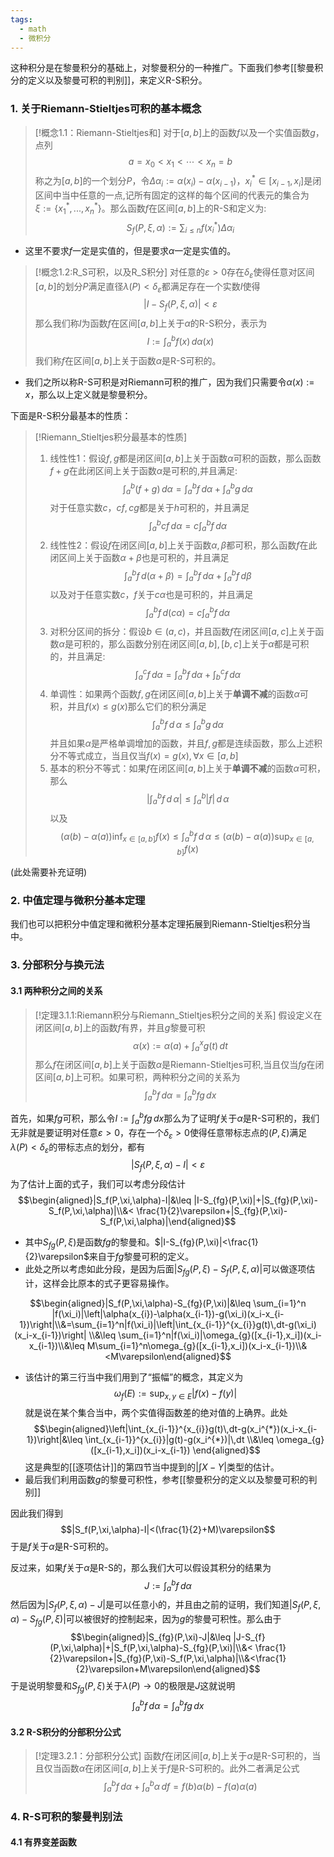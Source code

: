 ```yaml
---
tags:
  - math
  - 微积分
---
```

这种积分是在黎曼积分的基础上，对黎曼积分的一种推广。下面我们参考[[黎曼积分的定义以及黎曼可积的判别]]，来定义R-S积分。

### 1. 关于Riemann-Stieltjes可积的基本概念

> [!概念1.1：Riemann-Stieltjes和]
> 对于$[a,b]$上的函数$f$以及一个实值函数$g$，点列$$a=x_0<x_1<\cdots <x_n=b$$称之为$[a,b]$的一个划分$P$，令$\Delta \alpha_i:=\alpha(x_i)-\alpha(x_{i-1})$，$x_i^{*}\in [x_{i-1},x_i]$是闭区间中当中任意的一点,记所有固定的这样的每个区间的代表元的集合为$\xi:=\{x_1^{*},...,x_n^{*}\}$。那么函数$f$在区间$[a,b]$上的R-S和定义为:$$S_f(P,\xi,\alpha):=\sum_{i\leq n} f(x_i^{*})\Delta \alpha_i$$
* 这里不要求$f$一定是实值的，但是要求$\alpha$一定是实值的。

> [!概念1.2:R_S可积，以及R_S积分]
> 对任意的$\varepsilon>0$存在$\delta_{\varepsilon}$使得任意对区间$[a,b]$的划分$P$满足直径$\lambda(P)<\delta_{\varepsilon}$都满足存在一个实数$I$使得$$\left|I-S_f(P,\xi,\alpha)\right|<\varepsilon$$那么我们称$I$为函数$f$在区间$[a,b]$上关于$\alpha$的R-S积分，表示为$$I:=\int_{a}^{b}f(x)\,d\alpha(x)$$我们称$f$在区间$[a,b]$上关于函数$\alpha$是R-S可积的。

* 我们之所以称R-S可积是对Riemann可积的推广，因为我们只需要令$\alpha(x):=x$，那么以上定义就是黎曼积分。

下面是R-S积分最基本的性质：

> [!Riemann_Stieltjes积分最基本的性质]
> 1. 线性性1：假设$f,g$都是闭区间$[a,b]$上关于函数$\alpha$可积的函数，那么函数$f+g$在此闭区间上关于函数$\alpha$是可积的,并且满足:$$\int_{a}^b (f+g)\,d\alpha=\int_a^{b}f\,d\alpha+\int_{a}^{b}g\,d\alpha$$对于任意实数$c$，$cf,cg$都是关于$h$可积的，并且满足$$\int_a^{b}cf\,d\alpha=c\int_{a}^bf\,d\alpha$$
> 2. 线性性2：假设$f$在闭区间$[a,b]$上关于函数$\alpha,\beta$都可积，那么函数$f$在此闭区间上关于函数$\alpha+\beta$也是可积的，并且满足$$\int_{a}^{b}f\,d(\alpha+\beta)=\int_{a}^{b}f\,d\alpha+\int_{a}^{b}f\,d\beta$$以及对于任意实数$c$，$f$关于$c\alpha$也是可积的，并且满足$$\int_{a}^{b}f\,d(c\alpha)=c\int_{a}^{b}f\,d\alpha$$
> 3. 对积分区间的拆分：假设$b \in (a,c)$，并且函数$f$在闭区间$[a,c]$上关于函数$\alpha$是可积的，那么函数分别在闭区间$[a,b],[b,c]$上关于$\alpha$都是可积的，并且满足:$$\int_{a}^c f\,d\alpha=\int_{a}^b f\,d\alpha+\int_{b}^c f\,d\alpha$$
> 4. 单调性：如果两个函数$f,g$在闭区间$[a,b]$上关于**单调不减**的函数$\alpha$可积，并且$f(x)\leq g(x)$那么它们的积分满足$$\int_{a}^b f\,d\,\alpha\leq \int_a^b g\,d\alpha$$并且如果$\alpha$是严格单调增加的函数，并且$f,g$都是连续函数，那么上述积分不等式成立，当且仅当$f(x)=g(x),\forall x \in [a,b]$
> 5. 基本的积分不等式：如果$f$在闭区间$[a,b]$上关于**单调不减**的函数$\alpha$可积，那么$$\left|\int_{a}^b f\,d\,\alpha\right|\leq \int_{a}^b |f|\,d\,\alpha$$以及$$(\alpha(b)-\alpha(a))\inf_{x \in [a,b]}f(x)\leq \int_{a}^b f\,d\,\alpha\leq (\alpha(b)-\alpha(a))\sup_{x \in [a,b]}f(x)$$

(此处需要补充证明)
### 2. 中值定理与微积分基本定理

我们也可以把积分中值定理和微积分基本定理拓展到Riemann-Stieltjes积分当中。

### 3. 分部积分与换元法

#### 3.1 两种积分之间的关系

> [!定理3.1.1:Riemann积分与Riemann_Stieltjes积分之间的关系]
> 假设定义在闭区间$[a,b]$上的函数$f$有界，并且$g$黎曼可积$$\alpha(x):=\alpha(a)+\int_{a}^{x}g(t)\,dt$$那么$f$在闭区间$[a,b]$上关于函数$\alpha$是Riemann-Stieltjes可积,当且仅当$fg$在闭区间$[a,b]$上可积。如果可积，两种积分之间的关系为$$\int_{a}^b f\,d\alpha =\int_{a}^b fg\,dx$$

首先，如果$fg$可积，那么令$I := \int_{a}^b fg\,dx$那么为了证明$f$关于$\alpha$是R-S可积的，我们无非就是要证明对任意$\varepsilon>0$，存在一个$\delta_{\varepsilon}>0$使得任意带标志点的$(P,\xi)$满足$\lambda(P)<\delta_{\varepsilon}$的带标志点的划分，都有$$|S_f(P,\xi,\alpha)-I|<\varepsilon$$为了估计上面的式子，我们可以考虑分段估计$$\begin{aligned}|S_f(P,\xi,\alpha)-I|&\leq |I-S_{fg}(P,\xi)|+|S_{fg}(P,\xi)-S_f(P,\xi,\alpha)|\\&< \frac{1}{2}\varepsilon+|S_{fg}(P,\xi)-S_f(P,\xi,\alpha)|\end{aligned}$$
* 其中$S_{fg}(P,\xi)$是函数$fg$的黎曼和。$|I-S_{fg}(P,\xi)|<\frac{1}{2}\varepsilon$来自于$fg$黎曼可积的定义。
* 此处之所以考虑如此分段，是因为后面$|S_{fg}(P,\xi)-S_f(P,\xi,\alpha)|$可以做逐项估计，这样会比原本的式子更容易操作。

$$\begin{aligned}|S_f(P,\xi,\alpha)-S_{fg}(P,\xi)|&\leq \sum_{i=1}^n |f(\xi_i)|\left|\alpha(x_{i})-\alpha(x_{i-1})-g(\xi_i)(x_i-x_{i-1})\right|\\&=\sum_{i=1}^n|f(\xi_i)|\left|\int_{x_{i-1}}^{x_{i}}g(t)\,dt-g(\xi_i)(x_i-x_{i-1})\right| \\&\leq \sum_{i=1}^n|f(\xi_i)|\omega_{g}([x_{i-1},x_i])(x_i-x_{i-1})\\&\leq M\sum_{i=1}^n\omega_{g}([x_{i-1},x_i])(x_i-x_{i-1})\\&<M\varepsilon\end{aligned}$$
* 该估计的第三行当中我们用到了“振幅”的概念，其定义为$$\omega_f(E):=\sup_{x,y\in E}|f(x)-f(y)|$$就是说在某个集合当中，两个实值得函数差的绝对值的上确界。此处$$\begin{aligned}\left|\int_{x_{i-1}}^{x_{i}}g(t)\,dt-g(x_i^{*})(x_i-x_{i-1})\right|&\leq \int_{x_{i-1}}^{x_{i}}|g(t)-g(x_i^{*})|\,dt \\&\leq \omega_{g}([x_{i-1},x_i])(x_i-x_{i-1}) \end{aligned}$$这是典型的[[逐项估计]]的第四节当中提到的$|\int X-Y|$类型的估计。
* 最后我们利用函数$g$的黎曼可积性，参考[[黎曼积分的定义以及黎曼可积的判别]]

因此我们得到$$|S_f(P,\xi,\alpha)-I|<(\frac{1}{2}+M)\varepsilon$$于是$f$关于$\alpha$是R-S可积的。

反过来，如果$f$关于$\alpha$是R-S的，那么我们大可以假设其积分的结果为$$J:=\int_a^b f\,d\alpha$$然后因为$|S_f(P,\xi,\alpha)-J|$是可以任意小的，并且由之前的证明，我们知道$|S_f(P,\xi,\alpha)-S_{fg}(P,\xi)|$可以被很好的控制起来，因为$g$的黎曼可积性。那么由于$$\begin{aligned}|S_{fg}(P,\xi)-J|&\leq |J-S_{f}(P,\xi,\alpha)|+|S_f(P,\xi,\alpha)-S_{fg}(P,\xi)|\\&< \frac{1}{2}\varepsilon+|S_{fg}(P,\xi)-S_f(P,\xi,\alpha)|\\&<\frac{1}{2}\varepsilon+M\varepsilon\end{aligned}$$于是说明黎曼和$S_{fg}(P,\xi)$关于$\lambda(P)\to 0$的极限是$J$这就说明$$\int_{a}^b f\,d\alpha =\int_{a}^b fg\,dx$$

#### 3.2 R-S积分的分部积分公式

> [!定理3.2.1：分部积分公式]
> 函数$f$在闭区间$[a,b]$上关于$\alpha$是R-S可积的，当且仅当函数$\alpha$在闭区间$[a,b]$上关于$f$是R-S可积的。此外二者满足公式$$\int_{a}^b f\,d\alpha +\int_{a}^b \alpha\,df=f(b)\alpha(b)-f(a)\alpha(a)$$

### 4. R-S可积的黎曼判别法

#### 4.1 有界变差函数

